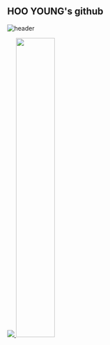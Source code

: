 ## HOO YOUNG's github

![header](https://capsule-render.vercel.app/api?type=waving&color=gradient&height=120&animation=fadeIn&section=footer&text=✈🛫🛰🚀&fontAlign=70)

<a href="s">
  <img src="https://github-readme-stats.vercel.app/api/top-langs/?username=2eehy&exclude_repo=2eehy.github.io&layout=compact&theme=light" />
</a>
<a href="s">
  <img src="https://github-readme-stats.vercel.app/api?username=2eehy&theme=light&show_icons=true" width="42%" />
</a>

